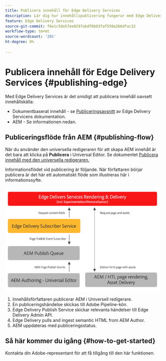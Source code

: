 ```yaml
---
title: Publicera innehåll för Edge Delivery Services
description: Lär dig hur innehållspublicering fungerar med Edge Delivery Services och hur du publicerar AEM innehåll med Edge Delivery Services.
feature: Edge Delivery Services
source-git-commit: f6e1c5de57ee0297abdf6b03faf550a266dfac32
workflow-type: tm+mt
source-wordcount: '201'
ht-degree: 0%

---
```



# Publicera innehåll för Edge Delivery Services {#publishing-edge}

Med Edge Delivery Services är det smidigt att publicera innehåll oavsett innehållskälla:

* Dokumentbaserat innehåll - se [Publiceringsavsnitt](https://www.aem.live/docs/#publish) av Edge Delivery Servicens dokumentation.
* AEM - Se informationen nedan.

## Publiceringsflöde från AEM {#publishing-flow}

När du använder den universella redigeraren för att skapa AEM innehåll är det bara att klicka på **Publicera** i Universal Editor. Se dokumentet [Publicera innehåll med den universella redigeraren.](/help/implementing/universal-editor/publishing.md)

Informationsflödet vid publicering är följande. När författaren börjar publicera är det här ett automatiskt flöde som illustreras här i informationssyfte.

![Informationsflödet vid publicering från AEM till Edge Delivery Services](assets/publishing-flow.png)

1. Innehållsförfattaren publicerar AEM i Universell redigerare.
1. En publiceringshändelse skickas till Adobe Pipeline-kön.
1. Edge Delivery Publish Service skickar relevanta händelser till Edge Delivery Admin API.
1. Edge Delivery pulls and ingest semantic HTML from AEM Author.
1. AEM uppdateras med publiceringsstatus.

## Så här kommer du igång {#how-to-get-started}

Kontakta din Adobe-representant för att få tillgång till den här funktionen.
